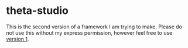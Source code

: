 # theta-studio

This is the second version of a framework I am trying to make. Please do not use this without my express permission, however feel free to use [version 1](https://github.com/ruChikati/2D-framework-v1).
